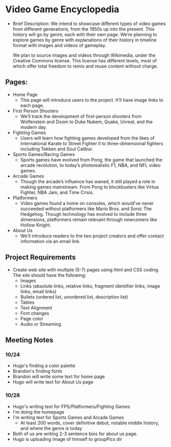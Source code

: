# Video Game Encyclopedia

- Brief Description:
  We intend to showcase different types of video games from different generations, from the 1950s up into the present. This history will go by genre, each with their own page.
  We’re planning to explore games by genre with explanations of their history in timeline format with images and videos of gameplay.

  We plan to source images and videos through Wikimedia, under the Creative Commons license. This license has different levels, most of which offer total freedom to remix and reuse content without charge.

## Pages:

- Home Page
  - This page will introduce users to the project. It’ll have image links to each page.
- First Person Shooters
  - We’ll track the development of first-person shooters from Wolfenstein and Doom to Duke Nukem, Quake, Unreal, and the modern day.
- Fighting Games
  - Users will learn how fighting games developed from the likes of International Karate to Street Fighter II to three-dimensional fighters including Tekken and Soul Calibur.
- Sports Games/Racing Games
  - Sports games have evolved from Pong, the game that launched the arcade revolution, to today’s photorealistic F1, NBA, and NFL video games.
- Arcade Games
  - Though the arcade’s influence has waned, it still played a role in making games mainstream. From Pong to blockbusters like Virtua Fighter, NBA Jam, and Time Crisis.
- Platformers
  - Video games found a home on consoles, which would’ve never succeeded without platformers like Mario Bros. and Sonic The Hedgehog. Though technology has evolved to include three dimensions, platformers remain relevant through newcomers like Hollow Knight.
- About Us
  - We’ll introduce readers to the two project creators and offer contact information via an email link.

## Project Requirements

- Create web site with multiple (5-7) pages using html and CSS coding. The site should have the following:
  - Images
  - Links (absolute links, relative links, fragment identifier links, image links, email links)
  - Bullets (ordered list, unordered list, description list)
  - Tables
  - Text Alignment
  - Font changes
  - Page color
  - Audio or Streaming

## Meeting Notes

### 10/24

- Hugo's finding a color palette
- Brandon's finding fonts
- Brandon will write some text for home page
- Hugo will write text for About Us page

### 10/28

- Hugo's writing text for FPS/Platformers/Fighting Games
- I'm doing the homepage
- I'm writing text for Sports Games and Arcade Games
  - At least 200 words, cover definitive debut, notable middle history, and where the genre is today
- Both of us are writing 2-3 sentence bios for about us page.
- Hugo is uploading image of himself to groupPics dir
